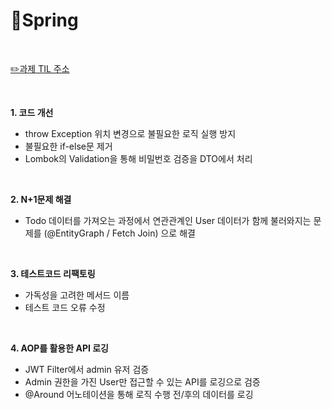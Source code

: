 # 📗Spring

</br>

[✏️과제 TIL 주소 ](https://www.notion.so/3-23a34f9f370b8051abfbddd52e94e164)    

</br>

**1. 코드 개선**

- throw Exception 위치 변경으로 불필요한 로직 실행 방지
- 불필요한 if-else문 제거
- Lombok의 Validation을 통해 비밀번호 검증을 DTO에서 처리

</br>

**2. N+1문제 해결**

- Todo 데이터를 가져오는 과정에서 연관관계인 User 데이터가 함께 불러와지는 문제를 (@EntityGraph / Fetch Join) 으로 해결 

</br>

**3. 테스트코드 리팩토링**

- 가독성을 고려한 메서드 이름
- 테스트 코드 오류 수정

</br>

**4. AOP를 활용한 API 로깅**

- JWT Filter에서 admin 유저 검증
- Admin 권한을 가진 User만 접근할 수 있는 API를 로깅으로 검증
- @Around 어노테이션을 통해 로직 수행 전/후의 데이터를 로깅
  

